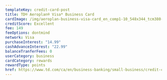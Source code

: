```yaml
---
templateKey: credit-card-post
title: TD® Aeroplan® Visa* Business Card
cardImage: /img/aeroplan-business-visa-card_en_comp1-10_548x344_tcm380-335860.jpg
creditScore: Excellent
fee: 149
feeOptions: dontmind
network: Visa
purchaseInterest: "14.99"
cashAdvanceInterest: "22.99"
balanceTranferFees: 0
userCategory: business
cardCategory: rewards
rewardType: points
href: https://www.td.com/ca/en/business-banking/small-business/credit-cards/aeroplan-visa-business-card/
---
```

